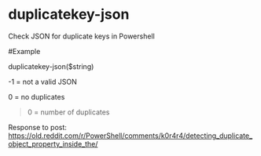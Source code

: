 # duplicatekey-json
Check JSON for duplicate keys in Powershell

#Example  
  
duplicatekey-json($string)

-1 = not a valid JSON 

 0 = no duplicates  

>0 = number of duplicates  


Response to post: https://old.reddit.com/r/PowerShell/comments/k0r4r4/detecting_duplicate_object_property_inside_the/
